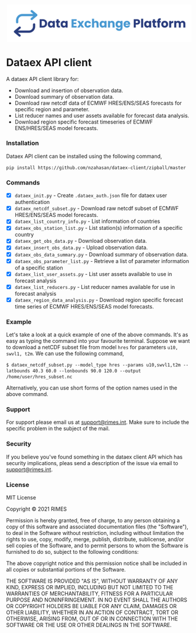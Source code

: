
<img alt="Dataex" src="img/dataex_logo.svg" width="500px" style="display: block; margin: 0 auto 0 auto">

# Dataex API client 

A dataex API client library for:

- Download and insertion of observation data.
- Download summary of observation data.
- Download raw netcdf data of ECMWF HRES/ENS/SEAS forecasts for specific region and parameter.
- List reducer names and user assets available for forecast data analysis.
- Download region specific forecast timeseries of ECMWF ENS/HRES/SEAS model forecasts.

### Installation

Dataex API client can be installed using the following command,
```
pip install https://github.com/nzahasan/dataex-client/zipball/master
```

### Commands

* [x] `dataex_init.py` - Create `.dataex_auth.json` file for dataex user authentication
* [x] `dataex_netcdf_subset.py` - Download raw netcdf subset of ECMWF HRES/ENS/SEAS model forecasts.
* [x] `dataex_list_country_info.py` - List information of countries
* [x] `dataex_obs_station_list.py` - List station(s) information of a specific country
* [x] `dataex_get_obs_data.py` - Download observation data.
* [x] `dataex_insert_obs_data.py` - Upload observation data.
* [x] `dataex_obs_data_summary.py` - Download summary of observation data.
* [x] `dataex_obs_parameter_list.py` - Retrieve a list of parameter information of a specific station
* [x] `dataex_list_user_assets.py` - List user assets available to use in forecast analysis
* [x] `dataex_list_reducers.py` - List reducer names available for use in forecast analysis
* [x] `dataex_region_data_analysis.py` - Download region specific forecast time series of ECMWF HRES/ENS/SEAS model forecasts.

### Example

Let's take a look at a quick example of one of the above commands. It's as easy as typing the command into your favourite terminal. Suppose we want to download a netCDF subset file from model `hres` for parameters `u10, swvl1, t2m`. We can use the following command, 

```
$ dataex_netcdf_subset.py --model_type hres --params u10,swvl1,t2m --latbounds 40.3 60.0 --lonbounds 90.0 120.0 --output /home/user/hres_subset.nc

``` 
Alternatively, you can use short forms of the option names used in the above command. 

### Support

For support please email us at support@rimes.int. Make sure to include the specific problem in the subject of the mail.

### Security

If you believe you've found something in the dataex client API which has security implications, pleas send a description of the issue via email to support@rimes.int.


### License

MIT License

Copyright © 2021 RIMES

Permission is hereby granted, free of charge, to any person obtaining a copy
of this software and associated documentation files (the "Software"), to deal
in the Software without restriction, including without limitation the rights
to use, copy, modify, merge, publish, distribute, sublicense, and/or sell
copies of the Software, and to permit persons to whom the Software is
furnished to do so, subject to the following conditions:

The above copyright notice and this permission notice shall be included in all
copies or substantial portions of the Software.

THE SOFTWARE IS PROVIDED "AS IS", WITHOUT WARRANTY OF ANY KIND, EXPRESS OR
IMPLIED, INCLUDING BUT NOT LIMITED TO THE WARRANTIES OF MERCHANTABILITY,
FITNESS FOR A PARTICULAR PURPOSE AND NONINFRINGEMENT. IN NO EVENT SHALL THE
AUTHORS OR COPYRIGHT HOLDERS BE LIABLE FOR ANY CLAIM, DAMAGES OR OTHER
LIABILITY, WHETHER IN AN ACTION OF CONTRACT, TORT OR OTHERWISE, ARISING FROM,
OUT OF OR IN CONNECTION WITH THE SOFTWARE OR THE USE OR OTHER DEALINGS IN THE
SOFTWARE.


